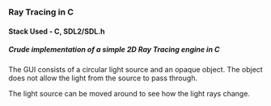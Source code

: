 ### Ray Tracing in C
#### Stack Used - C, SDL2/SDL.h
##### Crude implementation of a simple 2D Ray Tracing engine in C
The GUI consists of a circular light source and an opaque object. The object does not allow the light from the source to pass through.<br>

The light source can be moved around to see how the light rays change.